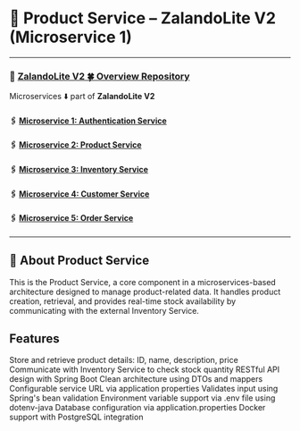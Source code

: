 # 🛒 Product  Service – ZalandoLite V2 (Microservice 1)

---

###   🔗 [ZalandoLite V2  🍀 Overview Repository ](https://github.com/Ochwada/ZalandoLiteV2-MicroservicesArchitecture)
Microservices ⬇️ part of **ZalandoLite V2**
#### 🖇️ [Microservice 1: Authentication Service](https://github.com/Ochwada/ZalandoLiteV2-authentication)
#### 🖇️ [Microservice 2: Product Service](https://github.com/reyhanovelek/ZalandoLiteV2-product1)
#### 🖇️ [Microservice 3: Inventory Service](https://github.com/Ochwada/ZalandoLiteV2-inventory)
#### 🖇️ [Microservice 4: Customer Service ](https://github.com/reyhanovelek/customer-service)
#### 🖇️ [Microservice 5: Order Service](https://github.com/Ochwada/ZalandoLiteV2-order)

---
## 📖 About Product Service
This is the Product Service, a core component in a microservices-based architecture designed to manage product-related 
data. It handles product creation, retrieval, and provides real-time stock availability by communicating with the
external Inventory Service.

## Features
Store and retrieve product details: ID, name, description, price
Communicate with Inventory Service to check stock quantity
RESTful API design with Spring Boot
Clean architecture using DTOs and mappers
Configurable service URL via application properties
Validates input using Spring's bean validation
Environment variable support via .env file using dotenv-java
Database configuration via application.properties
Docker support with PostgreSQL integration
